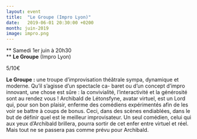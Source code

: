 ```yaml
---
layout: event
title:  "Le Groupe (Impro Lyon)"
date:   2019-06-01 20:30:00 +0200
month: juin-2019
image: impro.png
---
```


**
  Samedi 1er juin à 20h30  
** **Le Groupe** (Impro Lyon)

 5/10€

**Le Groupe :** une troupe d’improvisation théâtrale sympa, dynamique et moderne. Qu’il s’agisse d’un spectacle ca- baret ou d’un concept d’impro innovant, une chose est sûre : la convivialité, l’interactivité et la générosité sont au rendez vous ! Archibald de Létonsfyne, avatar virtuel, est un Lord qui, pour son bon plaisir, enferme des comédiens expérimentés afin de les voir se battre à coups de bonus. Ceci, dans des scènes endiablées, dans le but de définir quel est le meilleur improvisateur. Un seul comédien, celui qui aux yeux d’Archibald brillera, pourra sortir de cet enfer entre virtuel et réel. Mais tout ne se passera pas comme prévu pour Archibald.